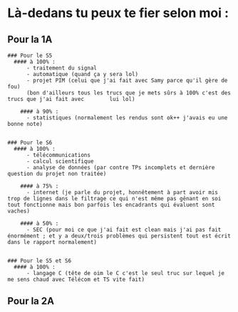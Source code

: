 # Là-dedans tu peux te fier selon moi :
  ## Pour la 1A
    ### Pour le S5
  	  #### à 100% :
  	 	  - traitement du signal
  	 	  - automatique (quand ça y sera lol)
  	 	  - projet PIM (celui que j'ai fait avec Samy parce qu'il gère de fou)
  	 	  (bon d'ailleurs tous les trucs que je mets sûrs à 100% c'est des trucs que j'ai fait avec        lui lol)
  	 	  
  	 	#### à 90% :
  	 	  - statistiques (normalement les rendus sont ok++ j'avais eu une bonne note)
  	 	  
  	 	  
  	### Pour le S6
  	  #### à 100% :
  	 	  - télécommunications
  	 	  - calcul scientifique
  	 	  - analyse de données (par contre TPs incomplets et dernière question du projet non traitée)
  	 	  
  	 	#### à 75% :
  	 	  - internet (je parle du projet, honnêtement à part avoir mis trop de lignes dans le filtrage ce qui n'est même pas gênant en soi tout fonctionne mais bon parfois les encadrants qui évaluent sont vaches)
  	 	
  	 	#### à 50% :
  	 	  - SEC (pour moi ce que j'ai fait est clean mais j'ai pas fait énormément ; et y a deux/trois problèmes qui persistent tout est écrit dans le rapport normalement)
  
  
    ### Pour le S5 et S6
      #### à 100% :
  	 	  - langage C (tête de oim le C c'est le seul truc sur lequel je me sens chaud avec Télécom et TS vite fait)
	 	  

  ## Pour la 2A
    ### Pour le S7
      #### Bien parti :
        - EMS (on en est au prérequis)
        - méthodes factorielles (on a fait les deux TP sur le même notebook jupyter)